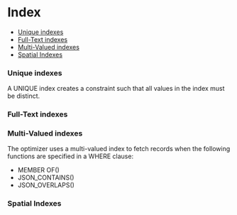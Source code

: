 # Index

- [Unique indexes](https://github.com/si3nloong/sqlike/tree/master/docs/INDEX.md#unique-indexes)
- [Full-Text indexes](https://github.com/si3nloong/sqlike/tree/master/docs/INDEX.md#full-text-indexes)
- [Multi-Valued indexes](https://github.com/si3nloong/sqlike/tree/master/docs/INDEX.md#multi-valued-indexes)
- [Spatial Indexes](https://github.com/si3nloong/sqlike/tree/master/docs/INDEX.md#spatial-indexes)

### Unique indexes

A UNIQUE index creates a constraint such that all values in the index must be distinct.

### Full-Text indexes

### Multi-Valued indexes

The optimizer uses a multi-valued index to fetch records when the following functions are specified in a WHERE clause:

- MEMBER OF()
- JSON_CONTAINS()
- JSON_OVERLAPS()

### Spatial Indexes
